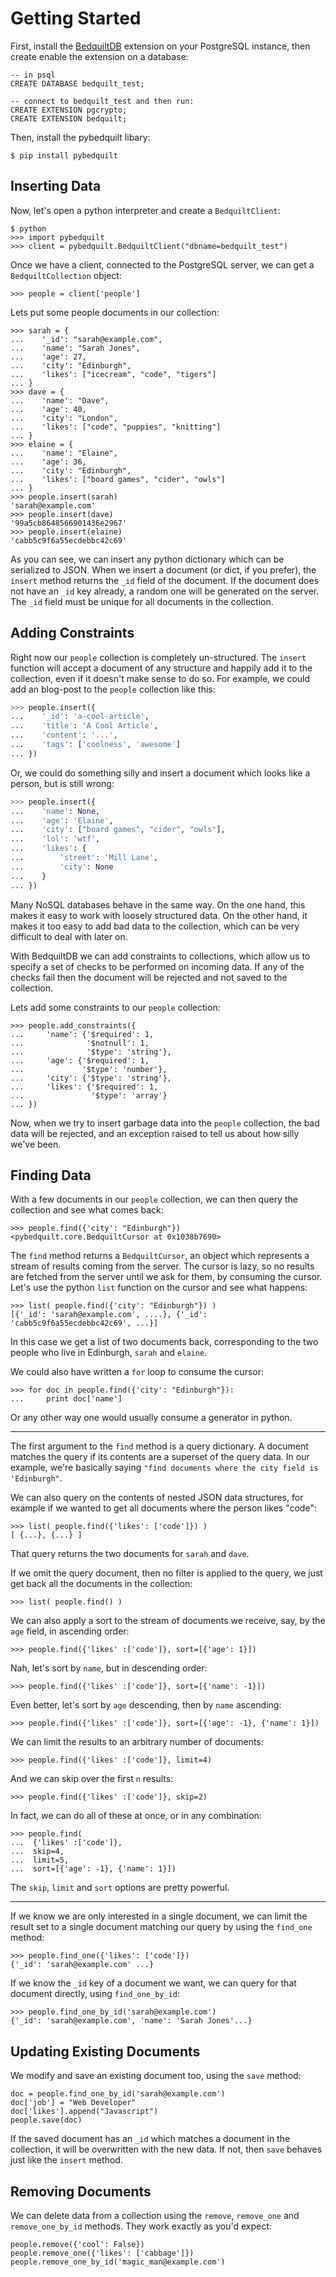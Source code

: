 # Getting Started

First, install the [BedquiltDB](http://bedquiltdb.github.io) extension on your
PostgreSQL instance, then create enable the extension on a database:
```
-- in psql
CREATE DATABASE bedquilt_test;

-- connect to bedquilt_test and then run:
CREATE EXTENSION pgcrypto;
CREATE EXTENSION bedquilt;
```

Then, install the pybedquilt libary:
```
$ pip install pybedquilt
```


## Inserting Data

Now, let's open a python interpreter and create a `BedquiltClient`:
```
$ python
>>> import pybedquilt
>>> client = pybedquilt.BedquiltClient("dbname=bedquilt_test")
```

Once we have a client, connected to the PostgreSQL server, we can get
a `BedquiltCollection` object:
```
>>> people = client['people']
```

Lets put some people documents in our collection:
```
>>> sarah = {
...    '_id': "sarah@example.com",
...    'name': "Sarah Jones",
...    'age': 27,
...    'city': "Edinburgh",
...    'likes': ["icecream", "code", "tigers"]
... }
>>> dave = {
...    'name': "Dave",
...    'age': 40,
...    'city': "London",
...    'likes': ["code", "puppies", "knitting"]
... }
>>> elaine = {
...    'name': "Elaine",
...    'age': 36,
...    'city': "Edinburgh",
...    'likes': ["board games", "cider", "owls"]
... }
>>> people.insert(sarah)
'sarah@example.com'
>>> people.insert(dave)
'99a5cb8648566901436e2967'
>>> people.insert(elaine)
'cabb5c9f6a55ecdebbc42c69'
```

As you can see, we can insert any python dictionary which can be serialized to JSON.
When we insert a document (or dict, if you prefer), the `insert` method returns the
`_id` field of the document. If the document does not have an `_id` key already,
a random one will be generated on the server. The `_id` field must be unique for
all documents in the collection.


## Adding Constraints

Right now our `people` collection is completely un-structured. The `insert`
function will accept a document of any structure and happily add it to the
collection, even if it doesn't make sense to do so. For example, we could
add an blog-post to the `people` collection like this:

```python
>>> people.insert({
...    '_id': 'a-cool-article',
...    'title': 'A Cool Article',
...    'content': '...',
...    'tags': ['coolness', 'awesome']
... })
```

Or, we could do something silly and insert a document which looks like a person,
but is still wrong:

```python
>>> people.insert({
...    'name': None,
...    'age': 'Elaine',
...    'city': ["board games", "cider", "owls"],
...    'lol': 'wtf',
...    'likes': {
...        'street': 'Mill Lane',
...        'city': None
...    }
... })
```

Many NoSQL databases behave in the same way. On the one hand, this makes
it easy to work with loosely structured data. On the other hand, it makes it
too easy to add bad data to the collection, which can be very difficult to
deal with later on.

With BedquiltDB we can add constraints to collections, which allow us to specify
a set of checks to be performed on incoming data. If any of the checks fail
then the document will be rejected and not saved to the collection.

Lets add some constraints to our `people` collection:

```
>>> people.add_constraints({
...     'name': {'$required': 1,
...              '$notnull': 1,
...              '$type': 'string'},
...     'age': {'$required': 1,
...             '$type': 'number'},
...     'city': {'$type': 'string'},
...     'likes': {'$required': 1,
...               '$type': 'array'}
... })
```

Now, when we try to insert garbage data into the `people` collection,
the bad data will be rejected, and an exception raised to tell us about
how silly we've been.



## Finding Data

With a few documents in our `people` collection, we can then query the
collection and see what comes back:
```
>>> people.find({'city': "Edinburgh"})
<pybedquilt.core.BedquiltCursor at 0x1038b7690>
```

The `find` method returns a `BedquiltCursor`, an object which represents a stream
of results coming from the server. The cursor is lazy, so no results are fetched
from the server until we ask for them, by consuming the cursor. Let's use the
python `list` function on the cursor and see what happens:
```
>>> list( people.find({'city': "Edinburgh"}) )
[{'_id': 'sarah@example.com', ....}, {'_id': 'cabb5c9f6a55ecdebbc42c69', ...}]
```

In this case we get a list of two documents back, corresponding to the two
people who live in Edinburgh, `sarah` and `elaine`.

We could also have written a `for` loop to consume the cursor:
```
>>> for doc in people.find({'city': "Edinburgh"}):
...     print doc['name']
```

Or any other way one would usually consume a generator in python.

----

The first argument to the `find` method is a query dictionary. A document
matches the query if its contents are a superset of the query data. In our example,
we're basically saying `"find documents where the city field is 'Edinburgh"`.

We can also query on the contents of nested JSON data structures, for example if
we wanted to get all documents where the person likes "code":
```
>>> list( people.find({'likes': ['code']}) )
[ {...}, {...} ]
```

That query returns the two documents for `sarah` and `dave`.

If we omit the query document, then no filter is applied to the query, we just
get back all the documents in the collection:
```
>>> list( people.find() )
```

We can also apply a sort to the stream of documents we receive, say, by the
`age` field, in ascending order:
```
>>> people.find({'likes' :['code']}, sort=[{'age': 1}])
```

Nah, let's sort by `name`, but in descending order:
```
>>> people.find({'likes' :['code']}, sort=[{'name': -1}])
```

Even better, let's sort by `age` descending, then by `name` ascending:
```
>>> people.find({'likes' :['code']}, sort=[{'age': -1}, {'name': 1}])
```

We can limit the results to an arbitrary number of documents:
```
>>> people.find({'likes' :['code']}, limit=4)
```

And we can skip over the first `n` results:
```
>>> people.find({'likes' :['code']}, skip=2)
```

In fact, we can do all of these at once, or in any combination:
```
>>> people.find(
...  {'likes' :['code']},
...  skip=4,
...  limit=5,
...  sort=[{'age': -1}, {'name': 1}])
```

The `skip`, `limit` and `sort` options are pretty powerful.

----

If we know we are only interested in a single document, we can limit the result
set to a single document matching our query by using the `find_one` method:
```
>>> people.find_one({'likes': ['code']})
{'_id': 'sarah@example.com' ...}
```

If we know the `_id` key of a document we want, we can query for that document
directly, using `find_one_by_id`:
```
>>> people.find_one_by_id('sarah@example.com')
{'_id': 'sarah@example.com', 'name': 'Sarah Jones'...}
```


## Updating Existing Documents

We modify and save an existing document too, using the `save` method:
```
doc = people.find_one_by_id('sarah@example.com')
doc['job'] = "Web Developer"
doc['likes'].append("Javascript")
people.save(doc)
```

If the saved document has an `_id` which matches a document in the collection,
it will be overwritten with the new data. If not, then `save` behaves just like the
`insert` method.


## Removing Documents

We can delete data from a collection using the `remove`, `remove_one`
and `remove_one_by_id` methods. They work exactly as you'd expect:
```
people.remove({'cool': False})
people.remove_one({'likes': ['cabbage']})
people.remove_one_by_id('magic_man@example.com')
```
